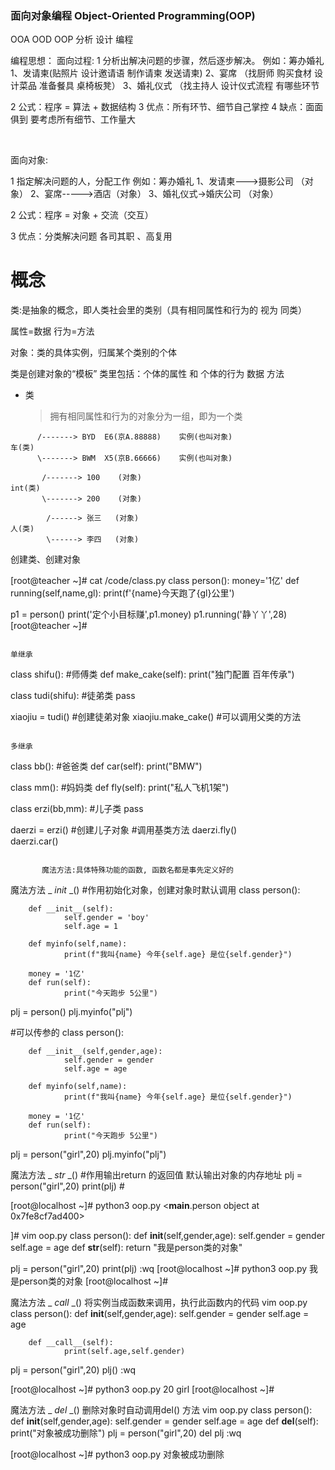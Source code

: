### 面向对象编程 Object-Oriented Programming(OOP)

OOA    OOD   OOP 
 分析    设计    编程



编程思想： 
					 面向过程:
1 分析出解决问题的步骤，然后逐步解决。
		  	 例如：筹办婚礼
				1、发请柬(贴照片  设计邀请语  制作请柬  发送请柬)
				2、宴席	（找厨师 购买食材  设计菜品  准备餐具  桌椅板凳）
				3、婚礼仪式 （找主持人 设计仪式流程 有哪些环节

2 公式：程序 = 算法 + 数据结构
3 优点：所有环节、细节自己掌控
4 缺点：面面俱到 要考虑所有细节、工作量大







​					

面向对象: 

1 指定解决问题的人，分配工作
	                例如：筹办婚礼
								1、发请柬--->摄影公司 （对象）
								2、宴席----->酒店（对象）
								3、婚礼仪式->婚庆公司  （对象）

2 公式：程序 = 对象 + 交流（交互）

3 优点：分类解决问题 各司其职 、高复用

# 概念


类:是抽象的概念，即人类社会里的类别（具有相同属性和行为的 视为 同类）

属性=数据  行为=方法

对象：类的具体实例，归属某个类别的个体

类是创建对象的“模板” 类里包括：个体的属性  和 个体的行为
				   														数据          方法



- 类

  > 拥有相同属性和行为的对象分为一组，即为一个类

```
      /-------> BYD  E6(京A.88888)    实例(也叫对象)
车(类)
      \-------> BWM  X5(京B.66666)    实例(也叫对象)

       /-------> 100    (对象)
int(类)
       \-------> 200    (对象)
       
    	/------> 张三   (对象)   
人(类)
		\------> 李四	  (对象)
```





创建类、创建对象

[root@teacher ~]# cat /code/class.py
class  person():
        money='1亿'
        def running(self,name,gl):
                print(f'{name}今天跑了{gl}公里')

p1 = person()
print('定个小目标赚',p1.money)
p1.running('静丫丫',28)
[root@teacher ~]# 

```

单继承

```
class shifu(): #师傅类
        def make_cake(self):
                print("独门配置 百年传承")

class tudi(shifu): #徒弟类
        pass

xiaojiu = tudi()  #创建徒弟对象
xiaojiu.make_cake() #可以调用父类的方法

```

多继承

```
class bb(): #爸爸类
        def car(self):
                print("BMW")

class mm(): #妈妈类
        def fly(self):
                print("私人飞机1架")

class erzi(bb,mm): #儿子类
        pass

daerzi = erzi()  #创建儿子对象
#调用基类方法
daerzi.fly()  
daerzi.car()

```

​		魔法方法:具体特殊功能的函数, 函数名都是事先定义好的

```
魔法方法 _ _init_ _()  #作用初始化对象，创建对象时默认调用
class person():

        def __init__(self):
                self.gender = 'boy'
                self.age = 1

        def myinfo(self,name):
                print(f"我叫{name} 今年{self.age} 是位{self.gender}")

        money = '1亿'
        def run(self):
                print("今天跑步 5公里")

plj = person()
plj.myinfo("plj")


#可以传参的
class person():

        def __init__(self,gender,age):
                self.gender = gender
                self.age = age

        def myinfo(self,name):
                print(f"我叫{name} 今年{self.age} 是位{self.gender}")

        money = '1亿'
        def run(self):
                print("今天跑步 5公里")

plj = person("girl",20)
plj.myinfo("plj")

魔法方法 _ _str_ _() #作用输出return 的返回值
默认输出对象的内存地址
plj = person("girl",20)
print(plj) #

[root@localhost ~]# python3 oop.py 
<__main__.person object at 0x7fe8cf7ad400>

]# vim oop.py
class person():
        def __init__(self,gender,age):
                self.gender = gender
                self.age = age
        def __str__(self):
                return "我是person类的对象"

plj = person("girl",20)
print(plj)
:wq
[root@localhost ~]# python3 oop.py 
我是person类的对象
[root@localhost ~]# 

魔法方法 _ _call_ _() 将实例当成函数来调用，执行此函数内的代码
vim oop.py
class person():
        def __init__(self,gender,age):
                self.gender = gender
                self.age = age
		
        def __call__(self):
                print(self.age,self.gender)
                
plj = person("girl",20)
plj()
:wq

[root@localhost ~]# python3 oop.py 
20 girl
[root@localhost ~]# 
                

魔法方法 _ _del_ _() 删除对象时自动调用del() 方法
vim oop.py
class person():
        def __init__(self,gender,age):
                self.gender = gender
                self.age = age
		 def __del__(self):
                print("对象被成功删除")
plj = person("girl",20)
del plj
:wq

[root@localhost ~]# python3 oop.py 
对象被成功删除
```

 



